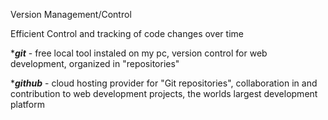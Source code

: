 Version Management/Control

Efficient Control and tracking of code changes over time 

****git*** - free local tool instaled on my pc, version control for web development, organized in "repositories"

****github*** - cloud hosting provider for "Git repositories", collaboration in and contribution to web development projects, the worlds largest development platform
